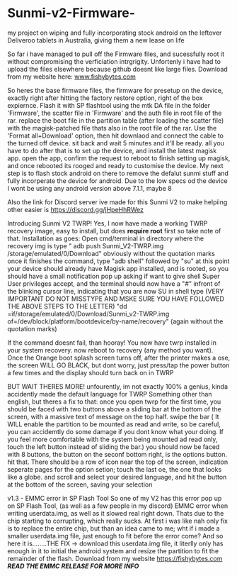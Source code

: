 # Sunmi-v2-Firmware-
my project on wiping and fully incorporating stock android on the leftover Deliveroo tablets in Australia, giving them a new lease on life   


So far i have managed to pull off the Firmware files, and sucessfully root it without compromising the verficiation intrgrigity. Unfortenly i have had to upload the files elsewhere because github doesnt like large files. Download from my website here: www.fishybytes.com

So heres the base firmware files, the firmware for presetup on the device, exactly right after hitting the factory restore option, right of the box expiernce. Flash it with SP flashtool using the mtk DA file in the folder 'Firmware', the scatter file in 'Firmware' and the auth file in root file of the rar. replace the boot file in the partition table (after loading the scatter file) with the magisk-patched file thats also in the root file of the rar. Use the 'Format all+Download' option, then hit downlaod and connect the cable to the turned off device. sit back and wait 5 minutes and it'll be ready. all you have to do after that is to set up the device, and install the latest magisk app. open the app, confirm the request to reboot to finish setting up magisk, and once rebooted its rooged and ready to customise the device. My next step is to flash stock android on there to remove the defalut sunmi stuff and fully incorperate the device for android. Due to the low specs od the device I wont be using any android version above 7.1.1, maybe 8 


Also the link for Discord server ive made for this Sunmi V2 to make helpiing other easier is https://discord.gg/jHpeHhRWez

Introducing Sunmi V2 TWRP!
Yes, I now have made a working TWRP recovery image, easy to install, but does **require root** first so take note of that.
Installation as goes:
Open cmd/terminal in directory where the recovery img is
type " adb push Sunmi_V2-TWRP.img /storage/emulated/0/Download" obviously without the quotation marks
once it finishes the command, type "adb shell"
followed by "su"
at this point your device should already have Magisk app installed, and is rooted, so you should have a small notification pop up asking if want to give shell Super User privileges accept, and the terminal should now have a "#" infront of the blinking cursor line, indicating that you are now SU in shell
type (VERY IMPORTANT DO NOT MISSTYPE AND MSKE SURE YOU HAVE FOLLOWED THE ABOVE STEPS TO THE LETTER) "dd =if/storage/emulated/0/Download/Sunmi_v2-TWRP.img of=/dev/block/platform/bootdevice/by-name/recovery" (again without the quotation marks)

If the command doesnt fail, than hooray! You now have twrp installed in your system recovery. now reboot to recovery (any method you want). Once the Orange boot splash screen turns off, after the printer makes a ose, the screen WILL GO BLACK, but dont worry, just press/tap the power button a few times and the display should turn back on in TWRP

BUT WAIT THERES MORE! unfourently, im not exactly 100% a genius, kinda accidently made the default language for TWRP Something other than english, but theres a fix to that: once you open twrp for the first time, you should be faced with two buttons above a sliding bar at the bottom of the screen, with a massive text of message on the top half. swipe the bar ( It WILL enable the partition to be mounted as read and write, so be careful, you can accidemtly do some damage if you dont know what your doing. If you feel more comfortable with the system being mounted ad read only, touch the left button instead of sliding the  bar.) you should now be faced with 8 buttons, the button on the seconf bottom right, is the options button. hit that. There should be a row of icon near the top of the screen, indication seperate pages for the option setion; touch the last oe, the one that looks like a globe. and scroll and select your desired language, and hit the button at the bottom of the screen, saving your selection


v1.3 - EMMC error in SP Flash Tool
So one of my V2 has this error pop up on SP Flash Tool, (as well as a few people in my discord) EMMC error when writing userdata.img, as well as it slowed real right down. Thats due to the chip starting to corrupting, which really sucks. At first i was like nah only fix is to replace the entire chip, but than an idea came to me; wht if i made a smaller userdata.img file, just enough to fit before the error come? And so here it is........THE FIX -> download this userdata.img file, it literlly only has enough in it to initial the android system and resize the partition to fit the remainder of the flash. Download from my website https://fishybytes.com ***READ THE EMMC RELEASE FOR MORE INFO***

